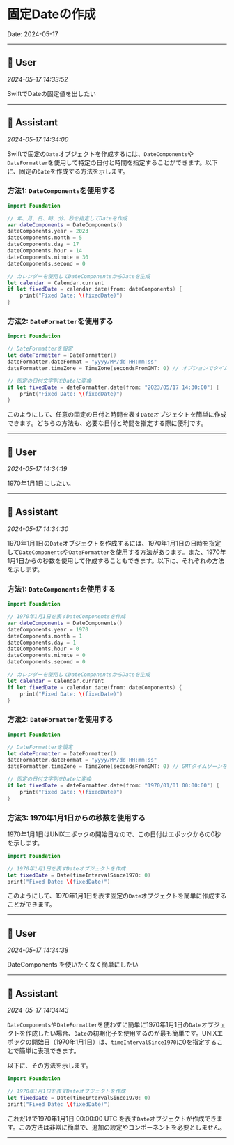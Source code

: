 # 固定Dateの作成

Date: 2024-05-17

---

## 👤 User
*2024-05-17 14:33:52*

SwiftでDateの固定値を出したい

---

## 🤖 Assistant
*2024-05-17 14:34:00*

Swiftで固定の`Date`オブジェクトを作成するには、`DateComponents`や`DateFormatter`を使用して特定の日付と時間を指定することができます。以下に、固定の`Date`を作成する方法を示します。

### 方法1: `DateComponents`を使用する

```swift
import Foundation

// 年、月、日、時、分、秒を指定してDateを作成
var dateComponents = DateComponents()
dateComponents.year = 2023
dateComponents.month = 5
dateComponents.day = 17
dateComponents.hour = 14
dateComponents.minute = 30
dateComponents.second = 0

// カレンダーを使用してDateComponentsからDateを生成
let calendar = Calendar.current
if let fixedDate = calendar.date(from: dateComponents) {
    print("Fixed Date: \(fixedDate)")
}
```

### 方法2: `DateFormatter`を使用する

```swift
import Foundation

// DateFormatterを設定
let dateFormatter = DateFormatter()
dateFormatter.dateFormat = "yyyy/MM/dd HH:mm:ss"
dateFormatter.timeZone = TimeZone(secondsFromGMT: 0) // オプションでタイムゾーンを指定

// 固定の日付文字列をDateに変換
if let fixedDate = dateFormatter.date(from: "2023/05/17 14:30:00") {
    print("Fixed Date: \(fixedDate)")
}
```

このようにして、任意の固定の日付と時間を表す`Date`オブジェクトを簡単に作成できます。どちらの方法も、必要な日付と時間を指定する際に便利です。

---

## 👤 User
*2024-05-17 14:34:19*

1970年1月1日にしたい。

---

## 🤖 Assistant
*2024-05-17 14:34:30*

1970年1月1日の`Date`オブジェクトを作成するには、1970年1月1日の日時を指定して`DateComponents`や`DateFormatter`を使用する方法があります。また、1970年1月1日からの秒数を使用して作成することもできます。以下に、それぞれの方法を示します。

### 方法1: `DateComponents`を使用する

```swift
import Foundation

// 1970年1月1日を表すDateComponentsを作成
var dateComponents = DateComponents()
dateComponents.year = 1970
dateComponents.month = 1
dateComponents.day = 1
dateComponents.hour = 0
dateComponents.minute = 0
dateComponents.second = 0

// カレンダーを使用してDateComponentsからDateを生成
let calendar = Calendar.current
if let fixedDate = calendar.date(from: dateComponents) {
    print("Fixed Date: \(fixedDate)")
}
```

### 方法2: `DateFormatter`を使用する

```swift
import Foundation

// DateFormatterを設定
let dateFormatter = DateFormatter()
dateFormatter.dateFormat = "yyyy/MM/dd HH:mm:ss"
dateFormatter.timeZone = TimeZone(secondsFromGMT: 0) // GMTタイムゾーンを指定

// 固定の日付文字列をDateに変換
if let fixedDate = dateFormatter.date(from: "1970/01/01 00:00:00") {
    print("Fixed Date: \(fixedDate)")
}
```

### 方法3: 1970年1月1日からの秒数を使用する

1970年1月1日はUNIXエポックの開始日なので、この日付はエポックからの0秒を示します。

```swift
import Foundation

// 1970年1月1日を表すDateオブジェクトを作成
let fixedDate = Date(timeIntervalSince1970: 0)
print("Fixed Date: \(fixedDate)")
```

このようにして、1970年1月1日を表す固定の`Date`オブジェクトを簡単に作成することができます。

---

## 👤 User
*2024-05-17 14:34:38*

DateComponents を使いたくなく簡単にしたい

---

## 🤖 Assistant
*2024-05-17 14:34:43*

`DateComponents`や`DateFormatter`を使わずに簡単に1970年1月1日の`Date`オブジェクトを作成したい場合、`Date`の初期化子を使用するのが最も簡単です。UNIXエポックの開始日（1970年1月1日）は、`timeIntervalSince1970`に0を指定することで簡単に表現できます。

以下に、その方法を示します。

```swift
import Foundation

// 1970年1月1日を表すDateオブジェクトを作成
let fixedDate = Date(timeIntervalSince1970: 0)
print("Fixed Date: \(fixedDate)")
```

これだけで1970年1月1日 00:00:00 UTC を表す`Date`オブジェクトが作成できます。この方法は非常に簡単で、追加の設定やコンポーネントを必要としません。

---
